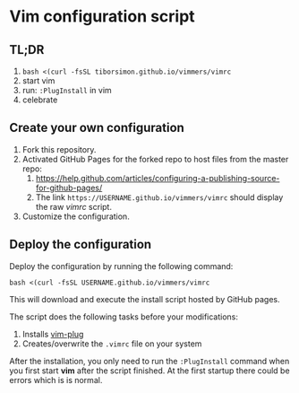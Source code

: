 # Vim configuration script

## TL;DR

1. `bash <(curl -fsSL tiborsimon.github.io/vimmers/vimrc`
1. start vim
1. run: `:PlugInstall` in vim
1. celebrate

## Create your own configuration

1. Fork this repository.
1. Activated GitHub Pages for the forked repo to host files from the master repo:
    1. https://help.github.com/articles/configuring-a-publishing-source-for-github-pages/
    1. The link `https://USERNAME.github.io/vimmers/vimrc` should display the raw _vimrc_ script.
1. Customize the configuration.

## Deploy the configuration

Deploy the configuration by running the following command: 

```
bash <(curl -fsSL USERNAME.github.io/vimmers/vimrc
```

This will download and execute the install script hosted by GitHub pages.

The script does the following tasks before your modifications:

1. Installs [vim-plug](https://github.com/junegunn/vim-plug)
1. Creates/overwrite the `.vimrc` file on your system


After the installation, you only need to run the `:PlugInstall` command when you first start __vim__ after the script finished. At the first startup there could be errors which is is normal.

